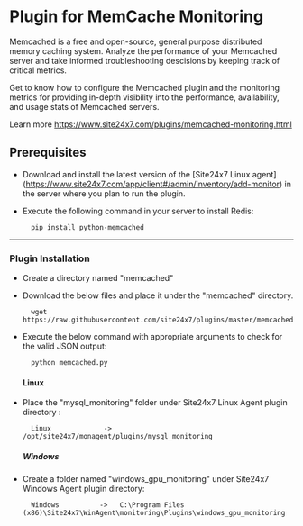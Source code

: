 
Plugin for MemCache Monitoring
==============================

Memcached is a free and open-source, general purpose distributed memory caching system. Analyze the performance of your Memcached server and take informed troubleshooting descisions by keeping track of critical metrics.

Get to know how to configure the Memcached plugin and the monitoring metrics for providing in-depth visibility into the performance, availability, and usage stats of Memcached servers.
  
Learn more https://www.site24x7.com/plugins/memcached-monitoring.html

## Prerequisites

- Download and install the latest version of the [Site24x7 Linux agent] (https://www.site24x7.com/app/client#/admin/inventory/add-monitor) in the server where you plan to run the plugin. 

- Execute the following command in your server to install Redis: 

		pip install python-memcached
---

### Plugin Installation  

- Create a directory named "memcached"

- Download the below files and place it under the "memcached" directory.

		wget https://raw.githubusercontent.com/site24x7/plugins/master/memcached/memcached.py

- Execute the below command with appropriate arguments to check for the valid JSON output:

		python memcached.py
  #### Linux

- Place the "mysql_monitoring" folder under Site24x7 Linux Agent plugin directory : 

		Linux             ->   /opt/site24x7/monagent/plugins/mysql_monitoring

  ##### Windows 

- Create a folder named "windows_gpu_monitoring" under Site24x7 Windows Agent plugin directory: 

		Windows          ->   C:\Program Files (x86)\Site24x7\WinAgent\monitoring\Plugins\windows_gpu_monitoring
